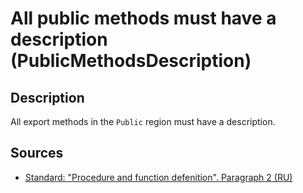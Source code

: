 # All public methods must have a description (PublicMethodsDescription)

<!-- Блоки выше заполняются автоматически, не трогать -->
## Description
All export methods in the `Public` region must have a description.

## Sources
* [Standard: "Procedure and function defenition". Paragraph 2 (RU)](https://its.1c.ru/db/v8std#content:453:hdoc)
